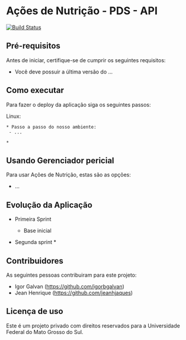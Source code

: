 # Ações de Nutrição - PDS - API

[![Build Status](https://img.shields.io/travis/cakephp/app/master.svg?style=flat-square)](https://travis-ci.org/cakephp/app)




## Pré-requisitos

Antes de iniciar, certifique-se de cumprir os seguintes requisitos:
<!--- Estes são alguns exemplos de requisitos. Adicione, duplique e remove como necessário --->
* Você deve possuir a última versão do ...

## Como executar

Para fazer o deploy da aplicação siga os seguintes passos:

Linux:
```
* Passo a passo do nosso ambiente:
 - ...

* 
```

## Usando Gerenciador pericial

Para usar Ações de Nutrição, estas são as opções:
* ...
 

## Evolução da Aplicação
* Primeira Sprint
    * Base inicial

* Segunda sprint
    *

## Contribuidores

As seguintes pessoas contribuiram para este projeto:

* Igor Galvan (https://github.com/igorbgalvan)
* Jean Henrique (https://github.com/jeanhjaques)

## Licença de uso

Este é um projeto privado com direitos reservados para a Universidade Federal do Mato Grosso do Sul.
